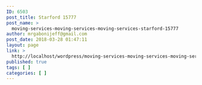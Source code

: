 ```yaml
---
ID: 6503
post_title: Starford 15777
post_name: >
  moving-services-moving-services-moving-services-starford-15777
author: mrgabonijeff@gmail.com
post_date: 2018-03-28 01:47:11
layout: page
link: >
  http://localhost/wordpress/moving-services-moving-services-moving-services-starford-15777/
published: true
tags: [ ]
categories: [ ]
---
```

